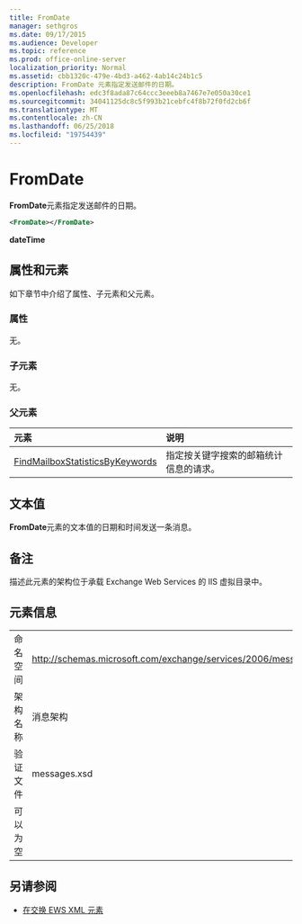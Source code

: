 ```yaml
---
title: FromDate
manager: sethgros
ms.date: 09/17/2015
ms.audience: Developer
ms.topic: reference
ms.prod: office-online-server
localization_priority: Normal
ms.assetid: cbb1320c-479e-4bd3-a462-4ab14c24b1c5
description: FromDate 元素指定发送邮件的日期。
ms.openlocfilehash: edc3f8ada87c64ccc3eeeb8a7467e7e050a30ce1
ms.sourcegitcommit: 34041125dc8c5f993b21cebfc4f8b72f0fd2cb6f
ms.translationtype: MT
ms.contentlocale: zh-CN
ms.lasthandoff: 06/25/2018
ms.locfileid: "19754439"
---
```

# <a name="fromdate"></a>FromDate

**FromDate**元素指定发送邮件的日期。 
  
```XML
<FromDate></FromDate>
```

 **dateTime**
## <a name="attributes-and-elements"></a>属性和元素

如下章节中介绍了属性、子元素和父元素。
  
### <a name="attributes"></a>属性

无。
  
### <a name="child-elements"></a>子元素

无。
  
### <a name="parent-elements"></a>父元素

|**元素**|**说明**|
|:-----|:-----|
|[FindMailboxStatisticsByKeywords](findmailboxstatisticsbykeywords.md) <br/> |指定按关键字搜索的邮箱统计信息的请求。  <br/> |
   
## <a name="text-value"></a>文本值

**FromDate**元素的文本值的日期和时间发送一条消息。 
  
## <a name="remarks"></a>备注

描述此元素的架构位于承载 Exchange Web Services 的 IIS 虚拟目录中。
  
## <a name="element-information"></a>元素信息

|||
|:-----|:-----|
|命名空间  <br/> |http://schemas.microsoft.com/exchange/services/2006/messages  <br/> |
|架构名称  <br/> |消息架构  <br/> |
|验证文件  <br/> |messages.xsd  <br/> |
|可以为空  <br/> ||
   
## <a name="see-also"></a>另请参阅



- [在交换 EWS XML 元素](ews-xml-elements-in-exchange.md)

